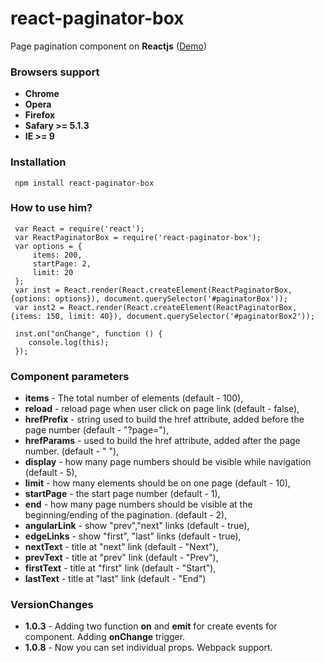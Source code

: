 # react-paginator-box #
 
Page pagination component on **Reactjs** ([Demo](http://abaddongit.github.io/react-paginator-box/))
 
### Browsers support ###
 
 - **Chrome**
 - **Opera**
 - **Firefox**
 - **Safary >= 5.1.3**
 - **IE >= 9**
 
### Installation ###
     npm install react-paginator-box
 
### How to use him? ###
     var React = require('react');
     var ReactPaginatorBox = require('react-paginator-box');
     var options = {
         items: 200,
         startPage: 2,
         limit: 20
     };
     var inst = React.render(React.createElement(ReactPaginatorBox, {options: options}), document.querySelector('#paginatorBox'));
     var inst2 = React.render(React.createElement(ReactPaginatorBox, {items: 150, limit: 40}), document.querySelector('#paginatorBox2'));

     inst.on("onChange", function () {
        console.log(this);
     });

### Component parameters ###
 
  - **items** - The total number of elements (default - 100),
  - **reload** -  reload page when user click on page link  (default - false),
  - **hrefPrefix** - string used to build the href attribute, added before the page number (default - "?page="),
  - **hrefParams** - used to build the href attribute, added after the page number. (default - " "),
  - **display** - how many page numbers should be visible while navigation (default - 5),
  - **limit** - how many elements should be on one page (default - 10),
  - **startPage** - the start page number (default - 1),
  - **end** -  how many page numbers should be visible at the beginning/ending of the pagination.  (default - 2),
  - **angularLink** - show "prev","next" links (default - true),
  - **edgeLinks** - show "first", "last" links (default - true),
  - **nextText** - title at "next" link (default - "Next"),
  - **prevText** - title at "prev" link (default - "Prev"),
  - **firstText** - title at "first" link (default - "Start"),
  - **lastText** - title at "last" link (default - "End")

### VersionChanges ###
  - **1.0.3** - Adding two function **on** and **emit** for create events for component. Adding **onChange** trigger.
  - **1.0.8** - Now you can set individual props. Webpack support.